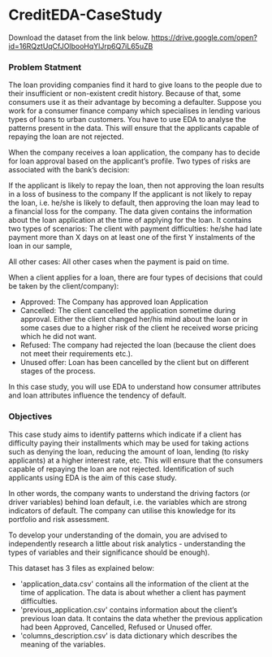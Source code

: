 # CreditEDA-CaseStudy

Download the dataset from the link below.
https://drive.google.com/open?id=16RQztUqCfJOlbooHqYlJrp6Q7iL65uZB

### Problem Statment
The loan providing companies find it hard to give loans to the people due to their insufficient or non-existent credit history. Because of that, some consumers use it as their advantage by becoming a defaulter. Suppose you work for a consumer finance company which specialises in lending various types of loans to urban customers. You have to use EDA to analyse the patterns present in the data. This will ensure that the applicants capable of repaying the loan are not rejected.

When the company receives a loan application, the company has to decide for loan approval based on the applicant’s profile. Two types of risks are associated with the bank’s decision:

If the applicant is likely to repay the loan, then not approving the loan results in a loss of business to the company If the applicant is not likely to repay the loan, i.e. he/she is likely to default, then approving the loan may lead to a financial loss for the company. The data given contains the information about the loan application at the time of applying for the loan. It contains two types of scenarios: The client with payment difficulties: he/she had late payment more than X days on at least one of the first Y instalments of the loan in our sample,

All other cases: All other cases when the payment is paid on time.

When a client applies for a loan, there are four types of decisions that could be taken by the client/company):

 - Approved: The Company has approved loan Application
 - Cancelled: The client cancelled the application sometime during approval. Either the client changed her/his mind about the loan or in some cases due to a higher risk of the client he received worse pricing which he did not want.
 - Refused: The company had rejected the loan (because the client does not meet their requirements etc.).
 - Unused offer: Loan has been cancelled by the client but on different stages of the process.

In this case study, you will use EDA to understand how consumer attributes and loan attributes influence the tendency of default.

### Objectives
This case study aims to identify patterns which indicate if a client has difficulty paying their installments which may be used for taking actions such as denying the loan, reducing the amount of loan, lending (to risky applicants) at a higher interest rate, etc. This will ensure that the consumers capable of repaying the loan are not rejected. Identification of such applicants using EDA is the aim of this case study.

In other words, the company wants to understand the driving factors (or driver variables) behind loan default, i.e. the variables which are strong indicators of default. The company can utilise this knowledge for its portfolio and risk assessment.

To develop your understanding of the domain, you are advised to independently research a little about risk analytics - understanding the types of variables and their significance should be enough).

This dataset has 3 files as explained below:

- 'application_data.csv' contains all the information of the client at the time of application. The data is about whether a client has payment difficulties.
- 'previous_application.csv' contains information about the client’s previous loan data. It contains the data whether the previous application had been Approved, Cancelled, Refused or Unused offer.
- 'columns_description.csv' is data dictionary which describes the meaning of the variables.
